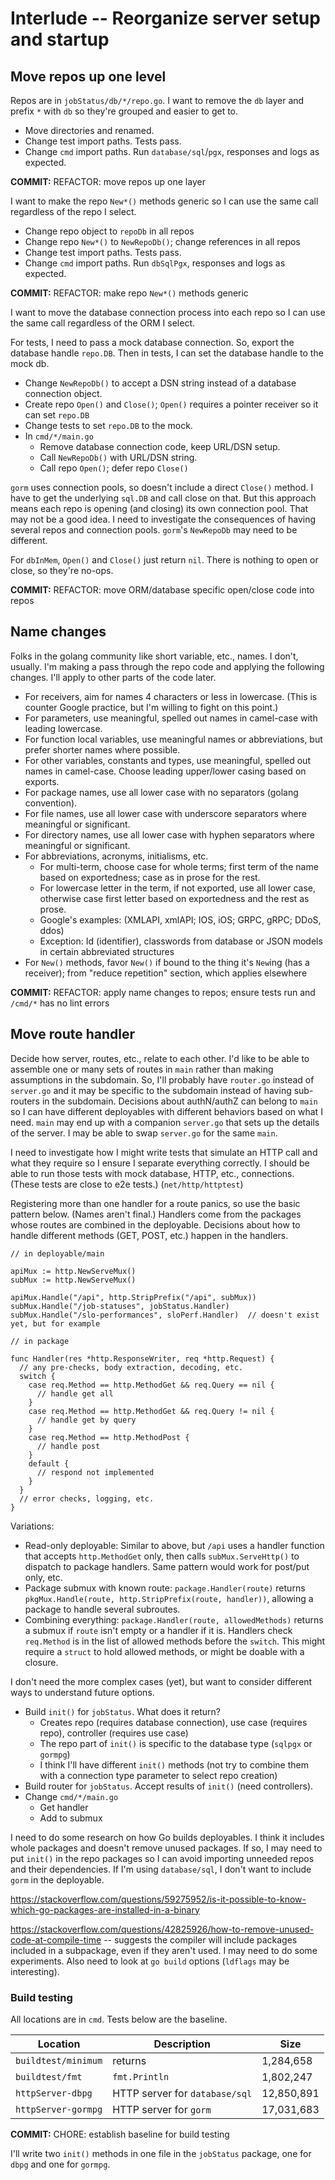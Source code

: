 # Interlude -- Reorganize server setup and startup

## Move repos up one level

Repos are in `jobStatus/db/*/repo.go`. I want to remove the `db` layer and prefix `*` with `db` so they're grouped and easier to get to.

* Move directories and renamed.
* Change test import paths. Tests pass.
* Change `cmd` import paths. Run `database/sql`/`pgx`, responses and logs as expected.

**COMMIT:** REFACTOR: move repos up one layer

I want to make the repo `New*()` methods generic so I can use the same call regardless of the repo I select.

* Change repo object to `repoDb` in all repos
* Change repo `New*()` to `NewRepoDb()`; change references in all repos
* Change test import paths. Tests pass.
* Change `cmd` import paths. Run `dbSqlPgx`, responses and logs as expected.

**COMMIT:** REFACTOR: make repo `New*()` methods generic

I want to move the database connection process into each repo so I can use the same call regardless of the ORM I select.

For tests, I need to pass a mock database connection. So, export the database handle `repo.DB`. Then in tests, I can set the database handle to the mock db.

* Change `NewRepoDb()` to accept a DSN string instead of a database connection object.
* Create repo `Open()` and `Close()`; `Open()` requires a pointer receiver so it can set `repo.DB`
* Change tests to set `repo.DB` to the mock.
* In `cmd/*/main.go`
  * Remove database connection code, keep URL/DSN setup.
  * Call `NewRepoDb()` with URL/DSN string.
  * Call repo `Open()`; defer repo `Close()`

`gorm` uses connection pools, so doesn't include a direct `Close()` method. I have to get the underlying `sql.DB` and call close on that. But this approach means each repo is opening (and closing) its own connection pool. That may not be a good idea. I need to investigate the consequences of having several repos and connection pools. `gorm`'s `NewRepoDb` may need to be different.

For `dbInMem`, `Open()` and `Close()` just return `nil`. There is nothing to open or close, so they're no-ops.

**COMMIT:** REFACTOR: move ORM/database specific open/close code into repos

## Name changes

Folks in the golang community like short variable, etc., names. I don't, usually. I'm making a pass through the repo code and applying the following changes. I'll apply to other parts of the code later.

* For receivers, aim for names 4 characters or less in lowercase. (This is counter Google practice, but I'm willing to fight on this point.)
* For parameters, use meaningful, spelled out names in camel-case with leading lowercase.
* For function local variables, use meaningful names or abbreviations, but prefer shorter names where possible.
* For other variables, constants and types, use meaningful, spelled out names in camel-case. Choose leading upper/lower casing based on exports.
* For package names, use all lower case with no separators (golang convention).
* For file names, use all lower case with underscore separators where meaningful or significant.
* For directory names, use all lower case with hyphen separators where meaningful or significant.
* For abbreviations, acronyms, initialisms, etc.
  * For multi-term, choose case for whole terms; first term of the name based on exportedness; case as in prose for the rest.
  * For lowercase letter in the term, if not exported, use all lower case, otherwise case first letter based on exportedness and the rest as prose.
  * Google's examples: (XMLAPI, xmlAPI; IOS, iOS; GRPC, gRPC; DDoS, ddos)
  * Exception: Id (identifier), classwords from database or JSON models in certain abbreviated structures
* For `New()` methods, favor `New()` if bound to the thing it's `New`ing (has a receiver); from "reduce repetition" section, which applies elsewhere

**COMMIT:** REFACTOR: apply name changes to repos; ensure tests run and `/cmd/*` has no lint errors

## Move route handler

Decide how server, routes, etc., relate to each other. I'd like to be able to assemble one or many sets of routes in `main` rather than making assumptions in the subdomain. So, I'll probably have `router.go` instead of `server.go` and it may be specific to the subdomain instead of having sub-routers in the subdomain. Decisions about authN/authZ can belong to `main` so I can have different deployables with different behaviors based on what I need. `main` may end up with a companion `server.go` that sets up the details of the server. I may be able to swap `server.go` for the same `main`.

I need to investigate how I might write tests that simulate an HTTP call and what they require so I ensure I separate everything correctly. I should be able to run those tests with mock database, HTTP, etc., connections. (These tests are close to e2e tests.) (`net/http/httptest`)

Registering more than one handler for a route panics, so use the basic pattern below. (Names aren't final.) Handlers come from the packages whose routes are combined in the deployable. Decisions about how to handle different methods (GET, POST, etc.) happen in the handlers.

```golang
// in deployable/main

apiMux := http.NewServeMux()
subMux := http.NewServeMux()

apiMux.Handle("/api", http.StripPrefix("/api", subMux))
subMux.Handle("/job-statuses", jobStatus.Handler)
subMux.Handle("/slo-performances", sloPerf.Handler)  // doesn't exist yet, but for example

// in package

func Handler(res *http.ResponseWriter, req *http.Request) {
  // any pre-checks, body extraction, decoding, etc.
  switch {
    case req.Method == http.MethodGet && req.Query == nil {
      // handle get all
    }
    case req.Method == http.MethodGet && req.Query != nil {
      // handle get by query
    }
    case req.Method == http.MethodPost {
      // handle post
    }
    default {
      // respond not implemented
    }
  }
  // error checks, logging, etc.
}

```

Variations:

* Read-only deployable: Similar to above, but `/api` uses a handler function that accepts `http.MethodGet` only, then calls `subMux.ServeHttp()` to dispatch to package handlers. Same pattern would work for post/put only, etc.
* Package submux with known route: `package.Handler(route)` returns `pkgMux.Handle(route, http.StripPrefix(route, handler))`, allowing a package to handle several subroutes.
* Combining everything: `package.Handler(route, allowedMethods)` returns a submux if `route` isn't empty or a handler if it is. Handlers check `req.Method` is in the list of allowed methods before the `switch`. This might require a `struct` to hold allowed methods, or might be doable with a closure.

I don't need the more complex cases (yet), but want to consider different ways to understand future options.

* Build `init()` for `jobStatus`. What does it return?
  * Creates repo (requires database connection), use case (requires repo), controller (requires use case)
  * The repo part of `init()` is specific to the database type (`sqlpgx` or `gormpg`)
  * I think I'll have different `init()` methods (not try to combine them with a connection type parameter to select repo creation)
* Build router for `jobStatus`. Accept results of `init()` (need controllers).
* Change `cmd/*/main.go`
  * Get handler
  * Add to submux

I need to do some research on how Go builds deployables. I think it includes whole packages and doesn't remove unused packages. If so, I may need to put `init()` in the repo packages so I can avoid importing unneeded repos and their dependencies. If I'm using `database/sql`, I don't want to include `gorm` in the deployable.

<https://stackoverflow.com/questions/59275952/is-it-possible-to-know-which-go-packages-are-installed-in-a-binary>

<https://stackoverflow.com/questions/42825926/how-to-remove-unused-code-at-compile-time> -- suggests the compiler will include packages included in a subpackage, even if they aren't used. I may need to do some experiments. Also need to look at `go build` options (`ldflags` may be interesting).

### Build testing

All locations are in `cmd`. Tests below are the baseline.

| Location | Description | Size |
| -------- | ----------- | ---- |
| `buildtest/minimum`  | returns | 1,284,658 |
| `buildtest/fmt` | `fmt.Println` | 1,802,247 |
| `httpServer-dbpg` | HTTP server for `database/sql` | 12,850,891 |
| `httpServer-gormpg` | HTTP server for `gorm` | 17,031,683 |

**COMMIT:** CHORE: establish baseline for build testing

I'll write two `init()` methods in one file in the `jobStatus` package, one for `dbpg` and one for `gormpg`.
